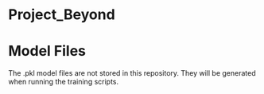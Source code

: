 # Project_Beyond
# Model Files
The .pkl model files are not stored in this repository. They will be generated when running the training scripts.

